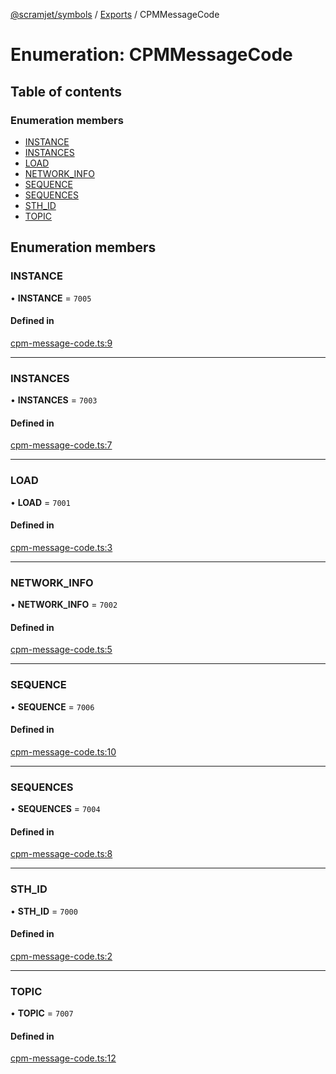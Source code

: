 [@scramjet/symbols](../README.md) / [Exports](../modules.md) / CPMMessageCode

# Enumeration: CPMMessageCode

## Table of contents

### Enumeration members

- [INSTANCE](cpmmessagecode.md#instance)
- [INSTANCES](cpmmessagecode.md#instances)
- [LOAD](cpmmessagecode.md#load)
- [NETWORK\_INFO](cpmmessagecode.md#network_info)
- [SEQUENCE](cpmmessagecode.md#sequence)
- [SEQUENCES](cpmmessagecode.md#sequences)
- [STH\_ID](cpmmessagecode.md#sth_id)
- [TOPIC](cpmmessagecode.md#topic)

## Enumeration members

### INSTANCE

• **INSTANCE** = `7005`

#### Defined in

[cpm-message-code.ts:9](https://github.com/scramjetorg/transform-hub/blob/HEAD/packages/symbols/src/cpm-message-code.ts#L9)

___

### INSTANCES

• **INSTANCES** = `7003`

#### Defined in

[cpm-message-code.ts:7](https://github.com/scramjetorg/transform-hub/blob/HEAD/packages/symbols/src/cpm-message-code.ts#L7)

___

### LOAD

• **LOAD** = `7001`

#### Defined in

[cpm-message-code.ts:3](https://github.com/scramjetorg/transform-hub/blob/HEAD/packages/symbols/src/cpm-message-code.ts#L3)

___

### NETWORK\_INFO

• **NETWORK\_INFO** = `7002`

#### Defined in

[cpm-message-code.ts:5](https://github.com/scramjetorg/transform-hub/blob/HEAD/packages/symbols/src/cpm-message-code.ts#L5)

___

### SEQUENCE

• **SEQUENCE** = `7006`

#### Defined in

[cpm-message-code.ts:10](https://github.com/scramjetorg/transform-hub/blob/HEAD/packages/symbols/src/cpm-message-code.ts#L10)

___

### SEQUENCES

• **SEQUENCES** = `7004`

#### Defined in

[cpm-message-code.ts:8](https://github.com/scramjetorg/transform-hub/blob/HEAD/packages/symbols/src/cpm-message-code.ts#L8)

___

### STH\_ID

• **STH\_ID** = `7000`

#### Defined in

[cpm-message-code.ts:2](https://github.com/scramjetorg/transform-hub/blob/HEAD/packages/symbols/src/cpm-message-code.ts#L2)

___

### TOPIC

• **TOPIC** = `7007`

#### Defined in

[cpm-message-code.ts:12](https://github.com/scramjetorg/transform-hub/blob/HEAD/packages/symbols/src/cpm-message-code.ts#L12)
